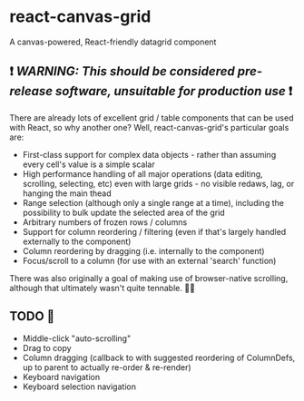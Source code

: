 # react-canvas-grid
A canvas-powered, React-friendly datagrid component

## :heavy_exclamation_mark: _**WARNING: This should be considered pre-release software, unsuitable for production use**_ :heavy_exclamation_mark:

There are already lots of excellent grid / table components that can be used with React, so why another one? Well, react-canvas-grid's
particular goals are:
* First-class support for complex data objects - rather than assuming every cell's value is a simple scalar
* High performance handling of all major operations (data editing, scrolling, selecting, etc) even with large grids - no visible redaws, lag, or hanging the main thead
* Range selection (although only a single range at a time), including the possibility to bulk update the selected area of the grid
* Arbitrary numbers of frozen rows / columns
* Support for column reordering / filtering (even if that's largely handled externally to the component)
* Column reordering by dragging (i.e. internally to the component)
* Focus/scroll to a column (for use with an external 'search' function)

There was also originally a goal of making use of browser-native scrolling, although that ultimately wasn't quite tennable. :man_shrugging:

## TODO :memo:
* Middle-click "auto-scrolling"
* Drag to copy
* Column dragging (callback to with suggested reordering of ColumnDefs, up to parent to actually re-order & re-render)
* Keyboard navigation
* Keyboard selection navigation
